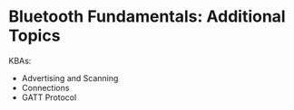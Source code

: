 # Bluetooth Fundamentals: Additional Topics

KBAs:

- Advertising and Scanning
- Connections
- GATT Protocol


